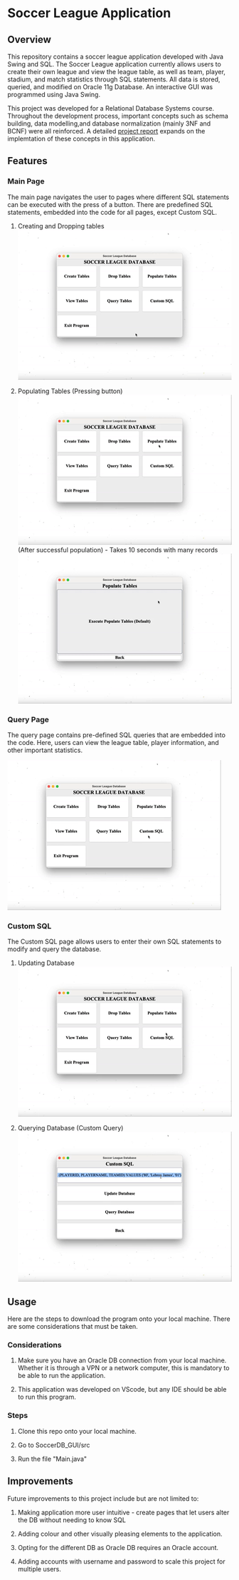 # Soccer League Application

## Overview
This repository contains a soccer league application developed with Java Swing and SQL. The Soccer League application currently allows users to create their own league and view the league table, as well as team, player, stadium, and match statistics through SQL statements. All data is stored, queried, and modified on Oracle 11g Database. An interactive GUI was programmed using Java Swing.

This project was developed for a Relational Database Systems course. Throughout the development process, important concepts such as schema building, data modelling,and database normalization (mainly 3NF and BCNF) were all reinforced. A detailed [project report](./Project_Report.pdf) expands on the implemtation of these concepts in this application.

## Features
### Main Page
The main page navigates the user to pages where different SQL statements can be executed with the press of a button. There are predefined SQL statements, embedded into the code for all pages, except Custom SQL.

1. Creating and Dropping tables<br>
![GIF for Creating and Dropping tables](gifs/create_drop_tables.gif)<br>

2. Populating Tables (Pressing button)<br>
![GIF for Populating Tables (Pressing button)](gifs/pop_tables1.gif)<br>
(After successful population) - Takes 10 seconds with many records<br>
![GIF Populating Tables (After Pressing button)](gifs/pop_tables2_view.gif)
### Query Page
The query page contains pre-defined SQL queries that are embedded into the code. Here, users can view the league table, player information, and other important statistics.<br>

![GIF for Query Page](gifs/query_tables.gif)<br>

### Custom SQL
The Custom SQL page allows users to enter their own SQL statements to modify and query the database.

1. Updating Database<br>
![GIF to Update Database with Custom SQL](gifs/custom_insert_tables.gif)<br>

2. Querying Database (Custom Query)<br>
![GIF to Query Database with Custom SQL](gifs/custom_query_tables.gif)<br>
## Usage
Here are the steps to download the program onto your local machine. There are some considerations that must be taken.

### Considerations
1. Make sure you have an Oracle DB connection from your local machine. Whether it is through a VPN or a network computer, this is mandatory to be able to run the application.

2. This application was developed on VScode, but any IDE should be able to run this program.

### Steps
1. Clone this repo onto your local machine.

2. Go to SoccerDB_GUI/src

3. Run the file "Main.java"

## Improvements
Future improvements to this project include but are not limited to:
1. Making application more user intuitive - create pages that let users alter the DB without needing to know SQL

2. Adding colour and other visually pleasing elements to the application.

3. Opting for the different DB as Oracle DB requires an Oracle account.

4. Adding accounts with username and password to scale this project for multiple users.
